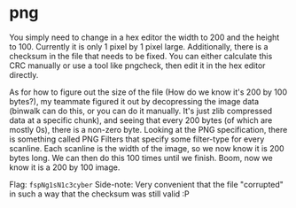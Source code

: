 # png

You simply need to change in a hex editor the width to 200 and the height to 100. Currently it is only 1 pixel by 1 pixel large. Additionally, there is a checksum in the file that needs to be fixed. You can either calculate this CRC manually or use a tool like pngcheck, then edit it in the hex editor directly.

As for how to figure out the size of the file (How do we know it's 200 by 100 bytes?), my teammate figured it out by
decopressing the image data (binwalk can do this, or you can do it manually. It's just zlib compressed data at a specific chunk), and seeing that every 200 bytes (of which are mostly 0s), there is a non-zero byte. 
Looking at the PNG specification, there is something called PNG Filters that specify some filter-type for every scanline. Each scanline is the width of the image, so we now know it is 200 bytes long. We can then do this 100 times until
we finish. Boom, now we know it is a 200 by 100 image.

Flag: `fspNg1sN1c3cyber`
Side-note: Very convenient that the file "corrupted" in such a way that the checksum was still valid :P
